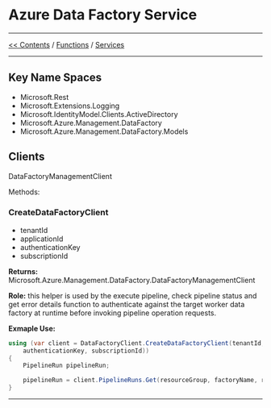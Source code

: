 # Azure Data Factory Service

___
[<< Contents](/procfwk/contents) / [Functions](/procfwk/functions) / [Services](/procfwk/services)

___

## Key Name Spaces

* Microsoft.Rest
* Microsoft.Extensions.Logging
* Microsoft.IdentityModel.Clients.ActiveDirectory
* Microsoft.Azure.Management.DataFactory
* Microsoft.Azure.Management.DataFactory.Models

## Clients

DataFactoryManagementClient



Methods:

### CreateDataFactoryClient

* tenantId
* applicationId
* authenticationKey
* subscriptionId

__Returns:__ Microsoft.Azure.Management.DataFactory.DataFactoryManagementClient

__Role:__ this helper is used by the execute pipeline, check pipeline status and get error details function to authenticate against the target worker data factory at runtime before invoking pipeline operation requests.

__Exmaple Use:__
```csharp
using (var client = DataFactoryClient.CreateDataFactoryClient(tenantId, applicationId, 
    authenticationKey, subscriptionId))
{
    PipelineRun pipelineRun;

    pipelineRun = client.PipelineRuns.Get(resourceGroup, factoryName, runResponse.RunId);
}
```
___
